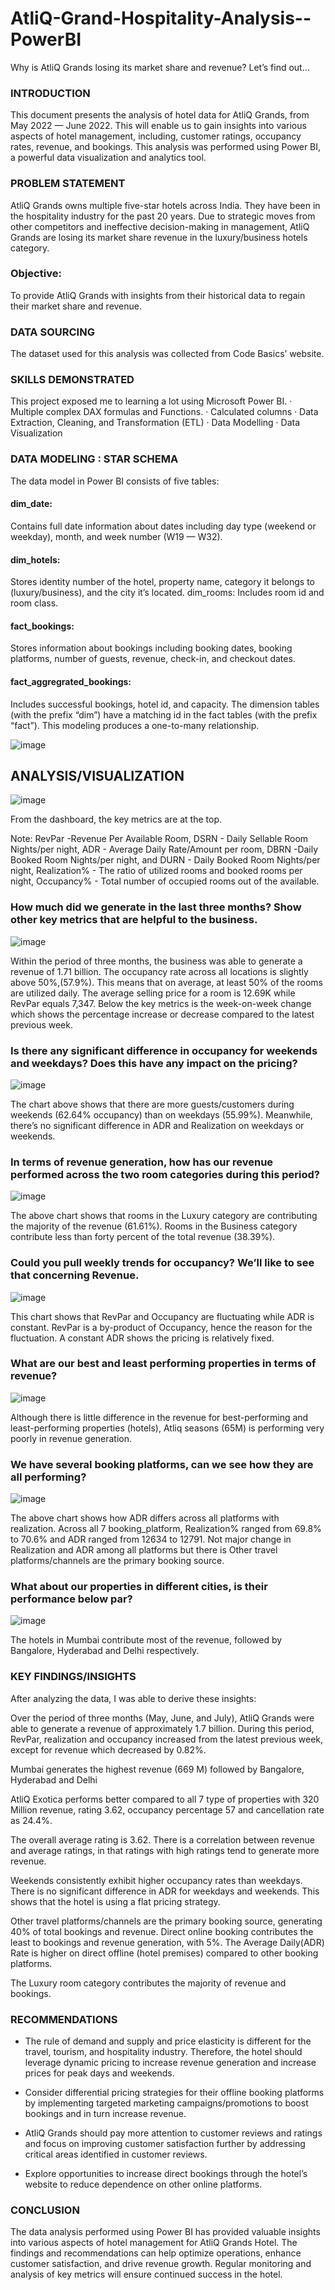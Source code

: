 # AtliQ-Grand-Hospitality-Analysis--PowerBI

Why is AtliQ Grands losing its market share and revenue? Let’s find out...

### INTRODUCTION
This document presents the analysis of hotel data for AtliQ Grands, from May 2022 — June 2022. This will enable us to gain insights into various aspects of hotel management, including, customer ratings, occupancy rates, revenue, and bookings. This analysis was performed using Power BI, a powerful data visualization and analytics tool.

### PROBLEM STATEMENT
AtliQ Grands owns multiple five-star hotels across India. They have been in the hospitality industry for the past 20 years. Due to strategic moves from other competitors and ineffective decision-making in management, AtliQ Grands are losing its market share revenue in the luxury/business hotels category.

### Objective: 
To provide AtliQ Grands with insights from their historical data to regain their market share and revenue.

### DATA SOURCING
The dataset used for this analysis was collected from Code Basics’ website.

### SKILLS DEMONSTRATED
This project exposed me to learning a lot using Microsoft Power BI.
· Multiple complex DAX formulas and Functions.
· Calculated columns
· Data Extraction, Cleaning, and Transformation (ETL)
· Data Modelling
· Data Visualization

### DATA MODELING : STAR SCHEMA
The data model in Power BI consists of five tables:

#### dim_date: 
Contains full date information about dates including day type (weekend or weekday), month, and week number (W19 — W32). 
#### dim_hotels: 
Stores identity number of the hotel, property name, category it belongs to (luxury/business), and the city it’s located. dim_rooms: Includes room id and room class. 
#### fact_bookings: 
Stores information about bookings including booking dates, booking platforms, number of guests, revenue, check-in, and checkout dates. 
#### fact_aggregrated_bookings: 
Includes successful bookings, hotel id, and capacity. The dimension tables (with the prefix “dim”) have a matching id in the fact tables (with the prefix “fact”). 
This modeling produces a one-to-many relationship.

![image](https://github.com/Dev-dataanalyst/AtliQ-Grand-Hospitality-Analysis--PowerBI/assets/143479964/e7d6c088-d55c-4a9e-bf75-a0225d6dd844)


## ANALYSIS/VISUALIZATION

![image](https://github.com/Dev-dataanalyst/AtliQ-Grand-Hospitality-Analysis--PowerBI/assets/143479964/b26f7e63-98e1-403f-a13d-f4952eeed49d)


From the dashboard, the key metrics are at the top.

Note: RevPar -Revenue Per Available Room, DSRN - Daily Sellable Room Nights/per night, ADR - Average Daily Rate/Amount per room, DBRN -Daily Booked Room Nights/per night, and DURN - Daily Booked Room Nights/per night, Realization% - The ratio of utilized rooms and booked rooms per night, Occupancy% - Total number of occupied rooms out of the available.


### How much did we generate in the last three months? Show other key metrics that are helpful to the business.

![image](https://github.com/Dev-dataanalyst/AtliQ-Grand-Hospitality-Analysis--PowerBI/assets/143479964/31dd74b5-6315-45b6-8d8c-e5d0e8a7eb08)

Within the period of three months, the business was able to generate a revenue of 1.71 billion. The occupancy rate across all locations is slightly above 50%,(57.9%). This means that on average, at least 50% of the rooms are utilized daily. The average selling price for a room is 12.69K while RevPar equals 7,347. Below the key metrics is the week-on-week change which shows the percentage increase or decrease compared to the latest previous week.

### Is there any significant difference in occupancy for weekends and weekdays? Does this have any impact on the pricing?

![image](https://github.com/Dev-dataanalyst/AtliQ-Grand-Hospitality-Analysis--PowerBI/assets/143479964/5eedf863-c187-445f-90f2-733a16c0378c)

The chart above shows that there are more guests/customers during weekends (62.64% occupancy) than on weekdays (55.99%). 
Meanwhile, there’s no significant difference in ADR and Realization on weekdays or weekends.

### In terms of revenue generation, how has our revenue performed across the two room categories during this period?

![image](https://github.com/Dev-dataanalyst/AtliQ-Grand-Hospitality-Analysis--PowerBI/assets/143479964/ba232edd-cf75-4c2b-aa30-dbf278ea81fb)

The above chart shows that rooms in the Luxury category are contributing the majority of the revenue (61.61%). 
Rooms in the Business category contribute less than forty percent of the total revenue (38.39%).

### Could you pull weekly trends for occupancy? We’ll like to see that concerning Revenue.

![image](https://github.com/Dev-dataanalyst/AtliQ-Grand-Hospitality-Analysis--PowerBI/assets/143479964/13cf07ab-6cdd-4faf-996e-1ab0fcb98285)

This chart shows that RevPar and Occupancy are fluctuating while ADR is constant. 
RevPar is a by-product of Occupancy, hence the reason for the fluctuation. A constant ADR shows the pricing is relatively fixed.

### What are our best and least performing properties in terms of revenue?

![image](https://github.com/Dev-dataanalyst/AtliQ-Grand-Hospitality-Analysis--PowerBI/assets/143479964/59f43856-ca3d-4baa-b25f-66066a581ab4)

Although there is little difference in the revenue for best-performing and least-performing properties (hotels), 
Atliq seasons (65M) is performing very poorly in revenue generation.

### We have several booking platforms, can we see how they are all performing?

![image](https://github.com/Dev-dataanalyst/AtliQ-Grand-Hospitality-Analysis--PowerBI/assets/143479964/1244ff4b-b88b-4cbd-92bd-dce5372cc433)

The above chart shows how ADR differs across all platforms with realization. ﻿Across all 7 booking_platform, Realization% ranged from 69.8% to 70.6% and ADR ranged from 12634 to 12791.
Not major change in Realization and ADR among all platforms but there is Other travel platforms/channels are the primary booking source.

### What about our properties in different cities, is their performance below par?

![image](https://github.com/Dev-dataanalyst/AtliQ-Grand-Hospitality-Analysis--PowerBI/assets/143479964/9aefd3cf-8ca2-4062-8e86-be69df2924a9)

The hotels in Mumbai contribute most of the revenue, followed by  Bangalore, Hyderabad and Delhi respectively.

### KEY FINDINGS/INSIGHTS

After analyzing the data, I was able to derive these insights:

Over the period of three months (May, June, and July), AtliQ Grands were able to generate a revenue of approximately 1.7 billion. During this period, RevPar, realization and occupancy increased from the latest previous week, except for revenue which decreased by 0.82%.

Mumbai generates the highest revenue (669 M) followed by Bangalore, Hyderabad and Delhi

AtliQ Exotica performs better compared to all 7 type of properties with 320 Million revenue, rating 3.62, occupancy percentage 57 and cancellation rate as 24.4%.

The overall average rating is 3.62. There is a correlation between revenue and average ratings, in that ratings with high ratings tend to generate more revenue.

Weekends consistently exhibit higher occupancy rates than weekdays. There is no significant difference in ADR for weekdays and weekends. This shows that the hotel is using a flat pricing strategy.

Other travel platforms/channels are the primary booking source, generating 40% of total bookings and revenue. Direct online booking contributes the least to bookings and revenue generation, with 5%.
The Average Daily(ADR) Rate is higher on direct offline (hotel premises) compared to other booking platforms.

The Luxury room category contributes the majority of revenue and bookings. 


### RECOMMENDATIONS

* The rule of demand and supply and price elasticity is different for the travel, tourism, and hospitality industry. 
  Therefore, the hotel should leverage dynamic pricing to increase revenue generation and increase prices for peak days and weekends.

* Consider differential pricing strategies for their offline booking platforms by implementing targeted marketing campaigns/promotions to boost bookings and in turn increase revenue.

* AtliQ Grands should pay more attention to customer reviews and ratings and focus on improving customer satisfaction further by addressing critical areas identified in customer reviews.

* Explore opportunities to increase direct bookings through the hotel’s website to reduce dependence on other online platforms.

### CONCLUSION

The data analysis performed using Power BI has provided valuable insights into various aspects of hotel management for AtliQ Grands Hotel. 
The findings and recommendations can help optimize operations, enhance customer satisfaction, and drive revenue growth. 
Regular monitoring and analysis of key metrics will ensure continued success in the hotel. 









